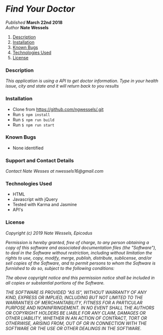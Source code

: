 # _Find Your Doctor_

_Published_ **March 22nd 2018**<br>
_Author_ **Nate Wessels**

1. [Description](#description)
1. [Installation](#installation)
1. [Known Bugs](#known-bugs)
1. [Technologies Used](#technologies-used)
1. [License](#license)

### Description
_This application is using a API to get doctor information. Type in your health issue, city and state and it will return back to you results_

### Installation
* Clone from https://github.com/ngwessels/.git
* Run `$ npm install`
* Run `$ npm run build`
* Run `$ npm run start`


### Known Bugs
* None identified

### Support and Contact Details

_Contact Nate Wesses at nwessels16@gmail.com_

### Technologies Used
* HTML
* Javascript with jQuery
* Tested with Karma and Jasmine
* API's

### License


_Copyright (c) 2019 Nate Wessels, Epicodus_

_Permission is hereby granted, free of charge, to any person obtaining a copy of this software and associated documentation files (the "Software"), to deal in the Software without restriction, including without limitation the rights to use, copy, modify, merge, publish, distribute, sublicense, and/or sell copies of the Software, and to permit persons to whom the Software is furnished to do so, subject to the following conditions:_

_The above copyright notice and this permission notice shall be included in all copies or substantial portions of the Software._

_THE SOFTWARE IS PROVIDED "AS IS", WITHOUT WARRANTY OF ANY KIND, EXPRESS OR IMPLIED, INCLUDING BUT NOT LIMITED TO THE WARRANTIES OF MERCHANTABILITY, FITNESS FOR A PARTICULAR PURPOSE AND NONINFRINGEMENT. IN NO EVENT SHALL THE AUTHORS OR COPYRIGHT HOLDERS BE LIABLE FOR ANY CLAIM, DAMAGES OR OTHER LIABILITY, WHETHER IN AN ACTION OF CONTRACT, TORT OR OTHERWISE, ARISING FROM, OUT OF OR IN CONNECTION WITH THE SOFTWARE OR THE USE OR OTHER DEALINGS IN THE SOFTWARE._
